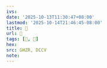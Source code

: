```yaml
---
ivs:
date: '2025-10-13T11:30:47+08:00'
lastmod: '2025-10-14T21:46:45-08:00'
title: 󰧇
url: 󰧇
tags: [𧔠, 𧔠]
hex: 
src: GHZR, DCCV
note:
---
```


